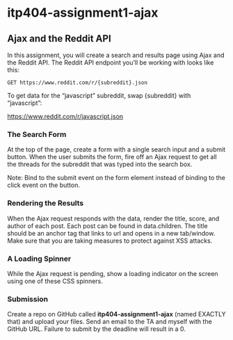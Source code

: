 # itp404-assignment1-ajax
## Ajax and the Reddit API

In this assignment, you will create a search and results page using Ajax and the Reddit API. The Reddit API endpoint you’ll be working with looks like this:

```
GET https://www.reddit.com/r/{subreddit}.json
```

To get data for the “javascript” subreddit, swap {subreddit} with “javascript”:

https://www.reddit.com/r/javascript.json

### The Search Form
At the top of the page, create a form with a single search input and a submit button. When the user submits the form, fire off an Ajax request to get all the threads for the subreddit that was typed into the search box.

Note: Bind to the submit event on the form element instead of binding to the click event on the button.

### Rendering the Results
When the Ajax request responds with the data, render the title, score, and author of each post. Each post can be found in data.children. The title should be an anchor tag that links to url and opens in a new tab/window. Make sure that you are taking measures to protect against XSS attacks.

### A Loading Spinner
While the Ajax request is pending, show a loading indicator on the screen using one of these CSS spinners.

### Submission
Create a repo on GitHub called **itp404-assignment1-ajax** (named EXACTLY that) and upload your files. Send an email to the TA and myself with the GitHub URL. Failure to submit by the deadline will result in a 0.